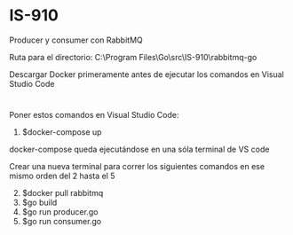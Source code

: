 # IS-910


Producer y consumer con RabbitMQ


Ruta para el directorio: C:\Program Files\Go\src\IS-910\rabbitmq-go


Descargar Docker primeramente antes de ejecutar los comandos en Visual Studio Code

#

Poner estos comandos en Visual Studio Code:


1.  $docker-compose up


docker-compose queda ejecutándose en una sóla terminal de VS code


Crear una nueva terminal para correr los siguientes comandos en ese mismo orden del 2 hasta el 5


2.  $docker pull rabbitmq
3.  $go build
4.  $go run producer.go
5.  $go run consumer.go
